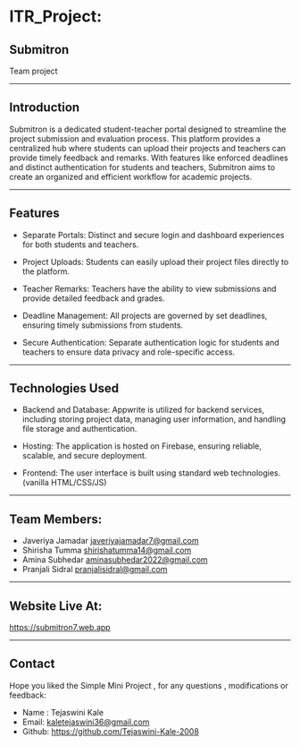 # ITR_Project:

## Submitron

Team project

---
## Introduction

Submitron is a dedicated student-teacher portal designed to streamline the project submission and evaluation process. This platform provides a centralized hub where students can upload their projects and teachers can provide timely feedback and remarks. With features like enforced deadlines and distinct authentication for students and teachers, Submitron aims to create an organized and efficient workflow for academic projects.

---

## Features

* Separate Portals: Distinct and secure login and dashboard experiences for both students and teachers.

* Project Uploads: Students can easily upload their project files directly to the platform.

* Teacher Remarks: Teachers have the ability to view submissions and provide detailed feedback and grades.

* Deadline Management: All projects are governed by set deadlines, ensuring timely submissions from students.

* Secure Authentication: Separate authentication logic for students and teachers to ensure data privacy and role-specific access.

--- 

## Technologies Used

* Backend and Database: Appwrite is utilized for backend services, including storing project data, managing user information, and handling file storage and authentication.

* Hosting: The application is hosted on Firebase, ensuring reliable, scalable, and secure deployment.

* Frontend: The user interface is built using standard web technologies. (vanilla HTML/CSS/JS)

---

## Team Members:
* Javeriya Jamadar javeriyajamadar7@gmail.com
* Shirisha Tumma shirishatumma14@gmail.com
* Amina Subhedar aminasubhedar2022@gmail.com
* Pranjali Sidral pranjalisidral@gmail.com

---

## Website Live At: 

https://submitron7.web.app

---
## Contact
Hope you liked the Simple Mini Project , for any questions , modifications or feedback:

* Name : Tejaswini Kale
* Email: kaletejaswini36@gmail.com
* Github: https://github.com/Tejaswini-Kale-2008
